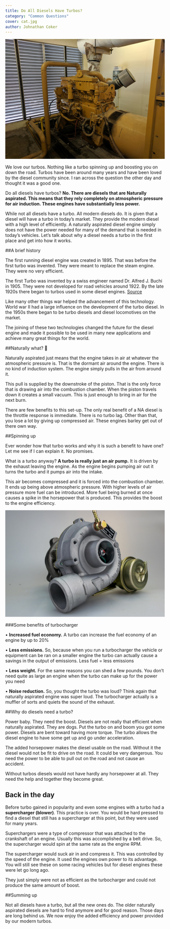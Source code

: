 ```yaml
---
title: Do All Diesels Have Turbos?
category: "Common Questions"
cover: cat.jpg
author: Johnathan Coker
---
```


![unsplash.com](./cat.jpg)



We love our turbos. Nothing like a turbo spinning up and boosting you on down the road. Turbos have been around many years and have been loved by the diesel community since. I ran across the question the other day and thought it was a good one. 

Do all diesels have turbos? **No. There are diesels that are Naturally aspirated. This means that they rely completely on atmospheric pressure for air induction. These engines have substantially less power.** 

While not all diesels have a turbo. All modern diesels do. It is given that a diesel will have a turbo in today’s market. They provide the modern diesel with a high level of efficiently. 
A naturally aspirated diesel engine simply does not have the power needed for many of the demand that is needed in today’s vehicles. Let’s talk about why a diesel needs a turbo in the first place and get into how it works.


##A brief history 

The first running diesel engine was created in 1895. That was before the first turbo was invented. They were meant to replace the steam engine. They were no very efficient.  

The first Turbo was invented by a swiss engineer named Dr. Alfred J. Buchi in 1905. They were not developed for road vehicles around 1922. By the late 1920s there began to turbos used in some diesel engines. [Source](https://en.m.wikipedia.org/wiki/Turbo-diesel)

Like many other things war helped the advancement of this technology. World war II had a large influence on the development of the turbo diesel. In the 1950s there began to be turbo diesels and diesel locomotives on the market. 

The joining of these two technologies changed the future for the diesel engine and made it possible to be used in many new applications and achieve many great things for the world. 


##Naturally what? 🧐

Naturally aspirated just means that the engine takes in air at whatever the atmospheric pressure is. That is the dormant air around the engine. There is no kind of induction system. The engine simply pulls in the air from around it. 

This pull is supplied by the downstroke of the piston. That is the only force that is drawing air into the combustion chamber. When the piston travels down it creates a small vacuum. This is just enough to bring in air for the next burn. 

There are few benefits to this set-up. The only real benefit of a NA diesel is the throttle response is immediate. There is no turbo lag. Other than that, you lose a lot by giving up compressed air. These engines barley get out of there own way. 

##Spinning up 

Ever wonder how that turbo works and why it is such a benefit to have one? Let me see if I can explain it. No promises. 

What is a turbo anyway? **A turbo is really just an air pump.** It is driven by the exhaust leaving the engine. As the engine begins pumping air out it turns the turbo and it pumps air into the intake. 

This air becomes compressed and it is forced into the combustion chamber. It ends up being above atmospheric pressure. With higher levels of air pressure more fuel can be introduced. More fuel being burned at once causes a spike in the horsepower that is produced. This provides the boost to the engine efficiency. 

![turbo](turbo.jpg)

###Some benefits of turbocharger 

•	**Increased fuel economy.** A turbo can increase the fuel economy of an engine by up to 20%

•	**Less emissions.** So, because when you run a turbocharger the vehicle or equipment can be ran on a smaller engine the turbo can actually cause a savings in the output of emissions. Less fuel = less emissions

•	**Less weight.** For the same reasons you can shed a few pounds. You don’t need quite as large an engine when the turbo can make up for the power you need 

•	**Noise reduction.** So, you thought the turbo was loud? Think again that naturally aspirated engine was super loud. The turbocharger actually is a muffler of sorts and quiets the sound of the exhaust.  


##Why do diesels need a turbo?

Power baby. They need the boost. Diesels are not really that efficient when naturally aspirated. They are dogs. Put the turbo on and boom you got some power. Diesels are bent toward having more torque. The turbo allows the diesel engine to have some get up and go under acceleration.  

The added horsepower makes the diesel usable on the road. Without it the diesel would not be fit to drive on the road. It could be very dangerous. You need the power to be able to pull out on the road and not cause an accident. 

Without turbos diesels would not have hardly any horsepower at all. They need the help and together they become great. 

## Back in the day

Before turbo gained in popularity and even some engines with a turbo had a **supercharger (blower)**. This practice is over. You would be hard pressed to find a diesel that still has a supercharger at this point, but they were used for many years. 

Superchargers were a type of compressor that was attached to the crankshaft of an engine. Usually this was accomplished by a belt drive. So, the supercharger would spin at the same rate as the engine RPM. 

The supercharger would suck air in and compress it. This was controlled by the speed of the engine. It used the engines own power to its advantage. You will still see these on some racing vehicles but for diesel engines these were let go long ago.

They just simply were not as efficient as the turbocharger and could not produce the same amount of boost. 

##Summing up

Not all diesels have a turbo, but all the new ones do. The older naturally aspirated diesels are hard to find anymore and for good reason. Those days are long behind us. We now enjoy the added efficiency and power provided by our modern turbos. 



